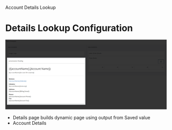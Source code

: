 Account Details Lookup
# Details Lookup Configuration

<img src="./images/20220725090717.png" class="img-right">

- Details page builds dynamic page using output from Saved value
- Account Details